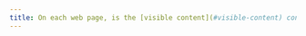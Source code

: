 ```yaml
---
title: On each web page, is the [visible content](#visible-content) conveying information still present when the [style sheets](#style-sheet) are deactivated?
---
```

